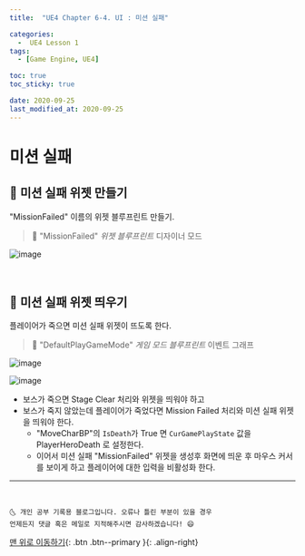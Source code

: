 ```yaml
---
title:  "UE4 Chapter 6-4. UI : 미션 실패" 

categories:
  -  UE4 Lesson 1 
tags:
  - [Game Engine, UE4]

toc: true
toc_sticky: true

date: 2020-09-25
last_modified_at: 2020-09-25
---
```


# 미션 실패


## 🔔 미션 실패 위젯 만들기

"MissionFailed" 이름의 위젯 블루프린트 만들기.

> 🚩 "MissionFailed" *위젯 블루프린트* 디자이너 모드

![image](https://user-images.githubusercontent.com/42318591/94219536-07059a00-ff22-11ea-9943-e74554b0cfa2.png)

<br>

## 🔔 미션 실패 위젯 띄우기

플레이어가 죽으면 미션 실패 위젯이 뜨도록 한다.

> 🚩 "DefaultPlayGameMode" *게임 모드 블루프린트* 이벤트 그래프

![image](https://user-images.githubusercontent.com/42318591/94220820-c8251380-ff24-11ea-8a46-2dcf8a9017b4.png)

![image](https://user-images.githubusercontent.com/42318591/94220845-d7a45c80-ff24-11ea-9a1b-adfbe358ef26.png)

- 보스가 죽으면 Stage Clear 처리와 위젯을 띄워야 하고
- 보스가 죽지 않았는데 플레이어가 죽었다면 Mission Failed 처리와 미션 실패 위젯을 띄워야 한다.
  - "MoveCharBP"의 `IsDeath`가 True 면 `CurGamePlayState` 값을 PlayerHeroDeath 로 설정한다.
  - 이어서 미션 실패  "MissionFailed" 위젯을 생성후 화면에 띄운 후 마우스 커서를 보이게 하고 플레이어에 대한 입력을 비활성화 한다.

***
<br>

    🌜 개인 공부 기록용 블로그입니다. 오류나 틀린 부분이 있을 경우 
    언제든지 댓글 혹은 메일로 지적해주시면 감사하겠습니다! 😄

[맨 위로 이동하기](#){: .btn .btn--primary }{: .align-right}